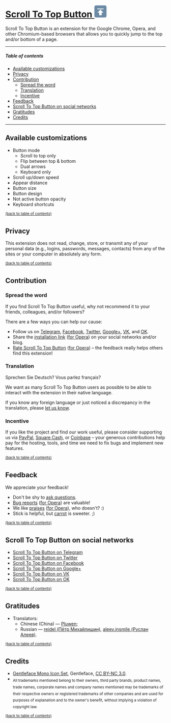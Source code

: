 [Scroll To Top Button <img src="/global/img/sttb-icon-38.png" width="38" height="38" alt="Scroll To Top Button">](https://scroll-to-top-button.com)
=======

Scroll To Top Button is an extension for the Google Chrome, Opera, and other Chromium-based browsers that allows you to quickly jump to the top and/or bottom of a page.

___

##### Table of contents

  * [Available customizations](#available-customizations)
  * [Privacy](#privacy)
  * [Contribution](#contribution)
    * [Spread the word](#spread-the-word)
    * [Translation](#translation)
    * [Incentive](#incentive)
  * [Feedback](#feedback)
  * [Scroll To Top Button on social networks](#scroll-to-top-button-on-social-networks)
  * [Gratitudes](#gratitudes)
  * [Credits](#credits)

___

Available customizations
--------

- Button mode
  - Scroll to top only
  - Flip between top & bottom
  - Dual arrows
  - Keyboard only
- Scroll up/down speed
- Appear distance
- Button size
- Button design
- Not active button opacity
- Keyboard shortcuts

<sup>[(back to table of contents)](#table-of-contents)</sup>


Privacy
--------

This extension does not read, change, store, or transmit any of your personal data (e.g., logins, passwords, messages, contacts) from any of the sites or your computer in absolutely any form.

<sup>[(back to table of contents)](#table-of-contents)</sup>


Contribution
--------
### Spread the word

If you find Scroll To Top Button useful, why not recommend it to your friends, colleagues, and/or followers?

There are a few ways you can help our cause:

* Follow us on [Telegram](https://t.me/ScrollToTopButton), [Facebook](https://www.facebook.com/ScrollToTopButton), [Twitter](https://twitter.com/ScrollToTopBtn), [Google+](https://plus.google.com/111049917037858081473), [VK](https://vk.com/scrolltotopbutton), and [OK](https://ok.ru/group/54802374459420).
* Share the [installation link](https://chrome.google.com/webstore/detail/scroll-to-top-button/chinfkfmaefdlchhempbfgbdagheknoj) ([for Opera](https://addons.opera.com/extensions/details/scroll-to-top-button/)) on your social networks and/or blog.
* [Rate Scroll To Top Button](https://chrome.google.com/webstore/detail/scroll-to-top-button/chinfkfmaefdlchhempbfgbdagheknoj/reviews) ([for Opera](https://addons.opera.com/extensions/details/scroll-to-top-button/#feedback-container)) – the feedback really helps others find this extension!

### Translation

Sprechen Sie Deutsch? Vous parlez français?

We want as many Scroll To Top Button users as possible to be able to interact with the extension in their native language.

If you know any foreign language or just noticed a discrepancy in the translation, please [let us know](https://www.transifex.com/poziworld/scroll-to-top-button/).

### Incentive

If you like the project and find our work useful, please consider supporting us via [PayPal](https://www.paypal.me/ScrollToTopButton), [Square Cash](https://cash.me/$ScrollToTopButton), or [Coinbase](https://commerce.coinbase.com/checkout/60af24ed-830b-4ef3-b501-caae08411af5) – your generous contributions help pay for the hosting, tools, and time we need to fix bugs and implement new features.

<sup>[(back to table of contents)](#table-of-contents)</sup>


Feedback
--------

We appreciate your feedback!

- Don't be shy to [ask questions](mailto:feedback@scroll-to-top-button.com).
- [Bug reports](https://chrome.google.com/webstore/detail/scroll-to-top-button/chinfkfmaefdlchhempbfgbdagheknoj/support) ([for Opera](https://addons.opera.com/extensions/details/scroll-to-top-button/?reports#feedback-container)) are valuable!
- We like [praises](https://chrome.google.com/webstore/detail/scroll-to-top-button/chinfkfmaefdlchhempbfgbdagheknoj/reviews) ([for Opera](https://addons.opera.com/extensions/details/scroll-to-top-button/#feedback-container)), who doesn't? :)
- Stick is helpful, but [carrot](https://cash.me/$ScrollToTopButton) is sweeter. ;)

<sup>[(back to table of contents)](#table-of-contents)</sup>


Scroll To Top Button on social networks
--------

- [Scroll To Top Button on Telegram](https://t.me/ScrollToTopButton)
- [Scroll To Top Button on Twitter](https://twitter.com/ScrollToTopBtn)
- [Scroll To Top Button on Facebook](https://www.facebook.com/ScrollToTopButton)
- [Scroll To Top Button on Google+](https://plus.google.com/111049917037858081473)
- [Scroll To Top Button on VK](https://vk.com/scrolltotopbutton)
- [Scroll To Top Button on OK](https://ok.ru/group/54802374459420)

<sup>[(back to table of contents)](#table-of-contents)</sup>


Gratitudes
--------

- Translators:
  - Chinese (China) — [Pluwen](https://www.transifex.com/user/profile/pluwen/);
  - Russian — [reidel (Пётр Михайлишин)](https://www.transifex.com/user/profile/reidel/), [aleev.insmile (Руслан Алеев)](https://www.transifex.com/user/profile/aleev.insmile/).

<sup>[(back to table of contents)](#table-of-contents)</sup>


Credits
--------

* [Gentleface Mono Icon Set](http://gentleface.com/free_icon_set.html), Gentleface, [CC BY-NC 3.0](http://creativecommons.org/licenses/by-nc/3.0/).
* <sub>All trademarks mentioned belong to their owners, third party brands, product names, trade names, corporate names and company names mentioned may be trademarks of their respective owners or registered trademarks of other companies and are used for purposes of explanation and to the owner's benefit, without implying a violation of copyright law.</sub>

<sup>[(back to table of contents)](#table-of-contents)</sup>
